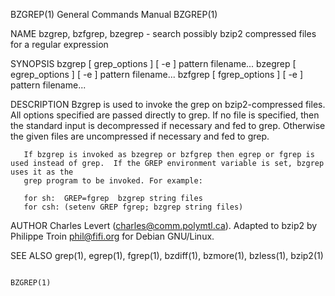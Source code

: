 
BZGREP(1)							    General Commands Manual							     BZGREP(1)

NAME
       bzgrep, bzfgrep, bzegrep - search possibly bzip2 compressed files for a regular expression

SYNOPSIS
       bzgrep [ grep_options ] [ -e ] pattern filename...
       bzegrep [ egrep_options ] [ -e ] pattern filename...
       bzfgrep [ fgrep_options ] [ -e ] pattern filename...

DESCRIPTION
       Bzgrep  is  used	 to  invoke  the grep on bzip2-compressed files. All options specified are passed directly to grep.  If no file is specified, then the
       standard input is decompressed if necessary and fed to grep.  Otherwise the given files are uncompressed if necessary and fed to grep.

       If bzgrep is invoked as bzegrep or bzfgrep then egrep or fgrep is used instead of grep.	If the GREP environment variable is set, bzgrep uses it as the
       grep program to be invoked. For example:

	   for sh:  GREP=fgrep	bzgrep string files
	   for csh: (setenv GREP fgrep; bzgrep string files)

AUTHOR
       Charles Levert (charles@comm.polymtl.ca). Adapted to bzip2 by Philippe Troin <phil@fifi.org> for Debian GNU/Linux.

SEE ALSO
       grep(1), egrep(1), fgrep(1), bzdiff(1), bzmore(1), bzless(1), bzip2(1)

																		     BZGREP(1)
